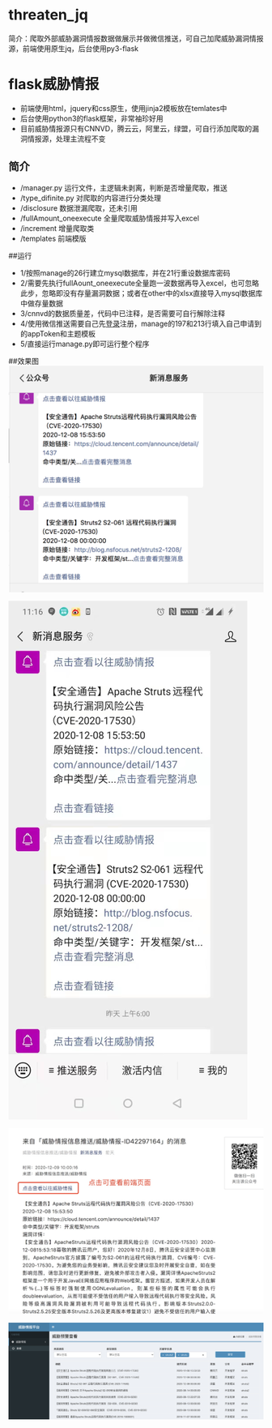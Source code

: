 # threaten_jq
简介：爬取外部威胁漏洞情报数据做展示并做微信推送，可自己加爬威胁漏洞情报源，前端使用原生jq，后台使用py3-flask
# flask威胁情报
-   前端使用html，jquery和css原生，使用jinja2模板放在temlates中
-   后台使用python3的flask框架，非常袖珍好用
-   目前威胁情报源只有CNNVD，腾云云，阿里云，绿盟，可自行添加爬取的漏洞情报源，处理主流程不变
## 简介
- /manager.py 运行文件，主逻辑未剥离，判断是否增量爬取，推送
- /type_difinite.py 对爬取的内容进行分类处理
- /disclosure 数据泄漏爬取，还未引用
- /fullAmount_oneexecute 全量爬取威胁情报并写入excel
- /increment 增量爬取类
- /templates 前端模版

##运行
-   1/按照manage的26行建立mysql数据库，并在21行重设数据库密码
-   2/需要先执行fullAount_oneexecute全量跑一波数据再导入excel，也可忽略此步，忽略即没有存量漏洞数据；或者在other中的xlsx直接导入mysql数据库中做存量数据
-   3/cnnvd的数据质量差，代码中已注释，是否需要可自行解除注释
-   4/使用微信推送需要自己先[登录](https://wxpusher.zjiecode.com/docs/#/)注册，manage的197和213行填入自己申请到的appToken和主题模板
-   5/直接运行manage.py即可运行整个程序

##效果图
![效果图](./other/微信效果图.png "效果图")

![效果图](./other/手机端查看图.jpeg "效果图")

![效果图](./other/微信推送详情.png "效果图")

![效果图](./other/前端效果图.png "效果图")

